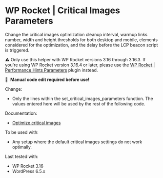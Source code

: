 # WP Rocket | Critical Images Parameters

Change the critical images optimization cleanup interval, warmup links number, width and height thresholds for both desktop and mobile, elements considered for the optimization, and the delay before the LCP beacon script is triggered.

⚠ Only use this helper with WP Rocket versions 3.16 through 3.16.3. If you're using WP Rocket version 3.16.4 or later, please use the [WP Rocket | Performance Hints Parameters](https://github.com/wp-media/wp-rocket-helpers/tree/master/performance-hints/wp-rocket-perf-hints-parameters) plugin instead.

📝&#160;&#160;**Manual code edit required before use!**

Change: 
- Only the lines within the set_critical_images_parameters function. The values entered here will be used by the rest of the following code.


Documentation:
* [Optimize critical images](https://docs.wp-rocket.me/article/1816-optimize-critical-images)

To be used with:
* Any setup where the default critical images settings do not work optimally.

Last tested with:
* WP Rocket 3.16
* WordPress 6.5.x
